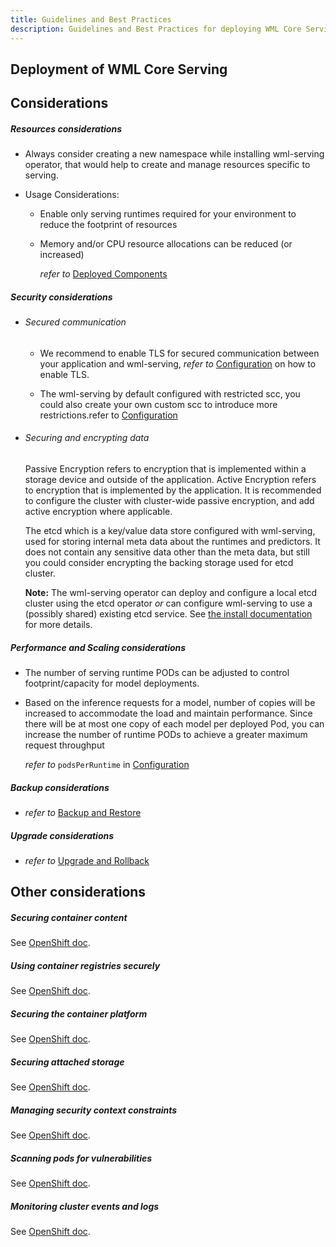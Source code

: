 ```yaml
---
title: Guidelines and Best Practices
description: Guidelines and Best Practices for deploying WML Core Serving
---
```


## Deployment of WML Core Serving

## Considerations

##### Resources considerations

- Always consider creating a new namespace while installing wml-serving operator, that would help to create and manage resources specific to serving.

- Usage Considerations:

  - Enable only serving runtimes required for your environment to reduce the footprint of resources
  - Memory and/or CPU resource allocations can be reduced (or increased)

    _refer to_ [Deployed Components](../install#deployed-components)

##### Security considerations

- ###### Secured communication

  - We recommend to enable TLS for secured communication between your application and wml-serving, _refer to_ [Configuration](../configuration) on how to enable TLS.

  - The wml-serving by default configured with restricted scc, you could also create your own custom scc to introduce more restrictions.refer to [Configuration](../configuration)

- ###### Securing and encrypting data

  Passive Encryption refers to encryption that is implemented within a storage device and outside of the application. Active Encryption refers to encryption that is implemented by the application. It is recommended to configure the cluster with cluster-wide passive encryption, and add active encryption where applicable.

  The etcd which is a key/value data store configured with wml-serving, used for storing internal meta data about the runtimes and predictors. It does not contain any sensitive data other than the meta data, but still you could consider encrypting the backing storage used for etcd cluster.

  **Note:** The wml-serving operator can deploy and configure a local etcd cluster using the etcd operator _or_ can configure wml-serving to use a (possibly shared) existing etcd service. See [the install documentation](<../install/#installing-with-the-operator-(recommended)>) for more details.

##### Performance and Scaling considerations

- The number of serving runtime PODs can be adjusted to control footprint/capacity for model deployments.

- Based on the inference requests for a model, number of copies will be increased to accommodate the load and maintain performance. Since there will be at most one copy of each model per deployed Pod, you can increase the number of runtime PODs to achieve a greater maximum request throughput

  _refer to_ `podsPerRuntime` in [Configuration](../configuration)

##### Backup considerations

- _refer to_ [Backup and Restore](backup-and-restore)

##### Upgrade considerations

- _refer to_ [Upgrade and Rollback](upgrade-and-rollback)

## Other considerations

##### Securing container content

See [OpenShift doc](https://docs.openshift.com/container-platform/4.7/security/container_security/security-container-content.html).

##### Using container registries securely

See [OpenShift doc](https://docs.openshift.com/container-platform/4.7/security/container_security/security-registries.html).

##### Securing the container platform

See [OpenShift doc](https://docs.openshift.com/container-platform/4.7/security/container_security/security-platform.html).

##### Securing attached storage

See [OpenShift doc](https://docs.openshift.com/container-platform/4.7/security/container_security/security-storage.html).

##### Managing security context constraints

See [OpenShift doc](https://docs.openshift.com/container-platform/4.7/authentication/managing-security-context-constraints.html).

##### Scanning pods for vulnerabilities

See [OpenShift doc](https://docs.openshift.com/container-platform/4.7/security/pod-vulnerability-scan.html).

##### Monitoring cluster events and logs

See [OpenShift doc](https://docs.openshift.com/container-platform/4.7/security/container_security/security-monitoring.html).
